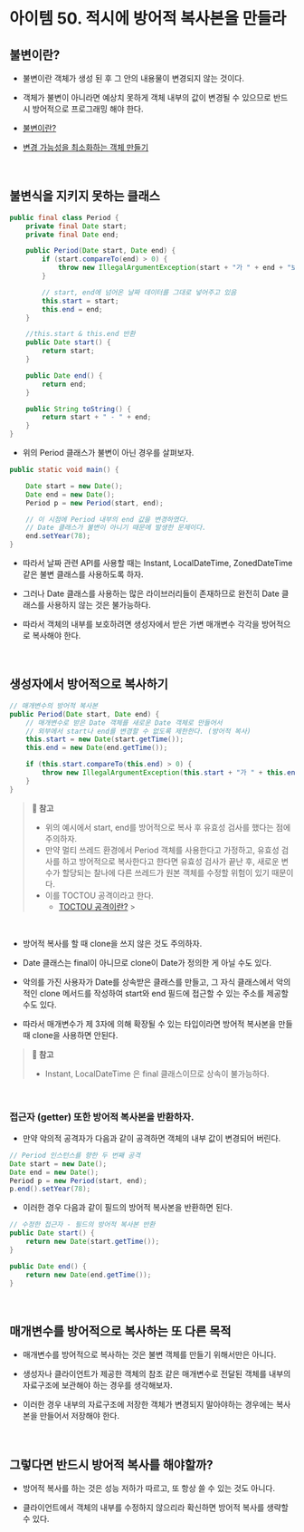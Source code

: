 # 아이템 50. 적시에 방어적 복사본을 만들라

## 불변이란?

- 불변이란 객체가 생성 된 후 그 안의 내용물이 변경되지 않는 것이다.

- 객체가 불변이 아니라면 예상치 못하게 객체 내부의 값이 변경될 수 있으므로 반드시 방어적으로 프로그래밍 해야 한다.

* [불변이란?](https://www.geeksforgeeks.org/create-immutable-class-java/)

* [변경 가능성을 최소화하는 객체 만들기](https://github.com/TaemHam/effective-java-study/tree/887df1a99c2a1e3ff7cb7155505dd6ca7c60390e/4%EC%9E%A5/%EC%95%84%EC%9D%B4%ED%85%9C17)

<br>

## 불변식을 지키지 못하는 클래스

```java
public final class Period {
    private final Date start;
    private final Date end;

    public Period(Date start, Date end) {
        if (start.compareTo(end) > 0) {
            throw new IllegalArgumentException(start + "가 " + end + "보다 늦다.");
        }

        // start, end에 넘어온 날짜 데이터를 그대로 넣어주고 있음
        this.start = start;
        this.end = end;
    }

    //this.start & this.end 반환
    public Date start() {
        return start;
    }

    public Date end() {
        return end;
    }

    public String toString() {
        return start + " - " + end;
    }
}
```

- 위의 Period 클래스가 불변이 아닌 경우를 살펴보자.

```java
public static void main() {

    Date start = new Date();
    Date end = new Date();
    Period p = new Period(start, end);

    // 이 시점에 Period 내부의 end 값을 변경하였다.
    // Date 클래스가 불변이 아니기 때문에 발생한 문제이다.
    end.setYear(78);
}
```

- 따라서 날짜 관련 API를 사용할 때는 Instant, LocalDateTime, ZonedDateTime 같은 불변 클래스를 사용하도록 하자.

- 그러나 Date 클래스를 사용하는 많은 라이브러리들이 존재하므로 완전히 Date 클래스를 사용하지 않는 것은 불가능하다.

- 따라서 객체의 내부를 보호하려면 생성자에서 받은 가변 매개변수 각각을 방어적으로 복사해야 한다.

<br>

## 생성자에서 방어적으로 복사하기

```java
// 매개변수의 방어적 복사본
public Period(Date start, Date end) {
    // 매개변수로 받은 Date 객체를 새로운 Date 객체로 만들어서
    // 외부에서 start나 end를 변경할 수 없도록 제한한다. (방어적 복사)
    this.start = new Date(start.getTime());
    this.end = new Date(end.getTime());

    if (this.start.compareTo(this.end) > 0) {
        throw new IllegalArgumentException(this.start + "가 " + this.end + "보다 늦다.");
    }
}
```

> **📌 참고**<br>
>
> - 위의 예시에서 start, end를 방어적으로 복사 후 유효성 검사를 했다는 점에 주의하자.
> - 만약 멀티 쓰레드 환경에서 Period 객체를 사용한다고 가정하고, 유효성 검사를 하고 방어적으로 복사한다고 한다면 유효성 검사가 끝난 후, 새로운 변수가 할당되는 찰나에 다른 쓰레드가 원본 객체를 수정할 위험이 있기 때문이다.
> - 이를 TOCTOU 공격이라고 한다.
>   - [TOCTOU 공격이란?](https://m.blog.naver.com/gs_info/221575045619) >

<br>

- 방어적 복사를 할 때 clone을 쓰지 않은 것도 주의하자.

- Date 클래스는 final이 아니므로 clone이 Date가 정의한 게 아닐 수도 있다.
- 악의를 가진 사용자가 Date를 상속받은 클래스를 만들고, 그 자식 클래스에서 악의적인 clone 메서드를 작성하여 start와 end 필드에 접근할 수 있는 주소를 제공할 수도 있다.

- 따라서 매개변수가 제 3자에 의해 확장될 수 있는 타입이라면 방어적 복사본을 만들 때 clone을 사용하면 안된다.

> **📌 참고**<br>
>
> - Instant, LocalDateTime 은 final 클래스이므로 상속이 불가능하다.

<br>

### 접근자 (getter) 또한 방어적 복사본을 반환하자.

- 만약 악의적 공격자가 다음과 같이 공격하면 객체의 내부 값이 변경되어 버린다.

```java
// Period 인스턴스를 향한 두 번째 공격
Date start = new Date();
Date end = new Date();
Period p = new Period(start, end);
p.end().setYear(78);
```

- 이러한 경우 다음과 같이 필드의 방어적 복사본을 반환하면 된다.

```java
// 수정한 접근자 - 필드의 방어적 복사본 반환
public Date start() {
    return new Date(start.getTime());
}

public Date end() {
    return new Date(end.getTime());
}
```

<br>

## 매개변수를 방어적으로 복사하는 또 다른 목적

- 매개변수를 방어적으로 복사하는 것은 불변 객체를 만들기 위해서만은 아니다.

- 생성자나 클라이언트가 제공한 객체의 참조 같은 매개변수로 전달된 객체를 내부의 자료구조에 보관해야 하는 경우를 생각해보자.

- 이러한 경우 내부의 자료구조에 저장한 객체가 변경되지 말아야하는 경우에는 복사본을 만들어서 저장해야 한다.

<br>

## 그렇다면 반드시 방어적 복사를 해야할까?

- 방어적 복사를 하는 것은 성능 저하가 따르고, 또 항상 쓸 수 있는 것도 아니다.

- 클라이언트에서 객체의 내부를 수정하지 않으리라 확신하면 방어적 복사를 생략할 수 있다.
